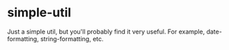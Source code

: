 # simple-util
Just a simple util, but you'll probably find it very useful. For example, date-formatting, string-formatting, etc.
